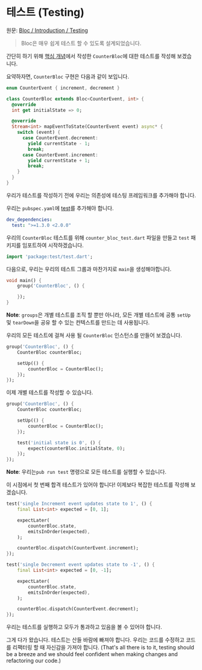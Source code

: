 # 테스트 (Testing)

원문: [Bloc / Introduction / Testing](https://felangel.github.io/bloc/#/testing)

> Bloc은 매우 쉽게 테스트 할 수 있도록 설계되었습니다.

간단히 하기 위해 [핵심 개념](introduction_core_concepts.md)에서 작성한 `CounterBloc`에 대한 테스트를 작성해 보겠습니다.

요약하자면, `CounterBloc` 구현은 다음과 같이 보입니다.

```dart
enum CounterEvent { increment, decrement }

class CounterBloc extends Bloc<CounterEvent, int> {
  @override
  int get initialState => 0;

  @override
  Stream<int> mapEventToState(CounterEvent event) async* {
    switch (event) {
      case CounterEvent.decrement:
        yield currentState - 1;
        break;
      case CounterEvent.increment:
        yield currentState + 1;
        break;
    }
  }
}
```

우리가 테스트를 작성하기 전에 우리는 의존성에 테스팅 프레임워크를 추가해야 합니다.

우리는 `pubspec.yaml`에 [test](https://pub.dartlang.org/packages/test)를 추가해야 합니다.

```yaml
dev_dependencies:
  test: ">=1.3.0 <2.0.0"
```

우리의 `CounterBloc` 테스트를 위해 `counter_bloc_test.dart` 파일을 만들고 `test` 패키지를 임포트하여 시작하겠습니다.

```dart
import 'package:test/test.dart';
```

다음으로, 우리는 우리의 테스트 그룹과 마찬가지로 `main`을 생성해야합니다.

```dart
void main() {
    group('CounterBloc', () {

    });
}
```

**Note**: `groups`은 개별 테스트를 조직 할 뿐만 아니라, 모든 개별 테스트에 공통 `setUp` 및 `tearDown`을 공유 할 수 있는 컨텍스트를 만드는 데 사용됩니다.

우리의 모든 테스트에 걸쳐 사용 될 `CounterBloc` 인스턴스를 만들어 보겠습니다.

```dart
group('CounterBloc', () {
    CounterBloc counterBloc;

    setUp(() {
        counterBloc = CounterBloc();
    });
});
```

이제 개별 테스트를 작성할 수 있습니다.

```dart
group('CounterBloc', () {
    CounterBloc counterBloc;

    setUp(() {
        counterBloc = CounterBloc();
    });

    test('initial state is 0', () {
        expect(counterBloc.initialState, 0);
    });
});
```

**Note**: 우리는`pub run test` 명령으로 모든 테스트를 실행할 수 있습니다.

이 시점에서 첫 번째 합격 테스트가 있어야 합니다! 이제보다 복잡한 테스트를 작성해 보겠습니다.

```dart
test('single Increment event updates state to 1', () {
    final List<int> expected = [0, 1];

    expectLater(
        counterBloc.state,
        emitsInOrder(expected),
    );

    counterBloc.dispatch(CounterEvent.increment);
});

test('single Decrement event updates state to -1', () {
    final List<int> expected = [0, -1];

    expectLater(
        counterBloc.state,
        emitsInOrder(expected),
    );

    counterBloc.dispatch(CounterEvent.decrement);
});
```

우리는 테스트를 실행하고 모두가 통과하고 있음을 볼 수 있어야 합니다.

그게 다가 왔습니다. 테스트는 산들 바람에 빠져야 합니다. 우리는 코드를 수정하고 코드를 리팩터링 할 때 자신감을 가져야 합니다. (That's all there is to it, testing should be a breeze and we should feel confident when making changes and refactoring our code.)